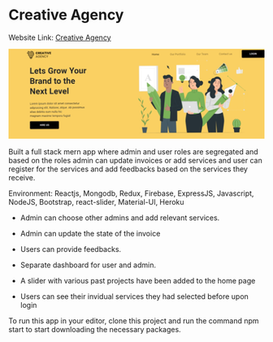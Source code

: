# Creative Agency

Website Link: [Creative Agency](https://creative-agency-80a71.web.app/ "Creative Agency")


![screenshot of the website](src/customerPic/pro1.png)

Built a full stack mern app where admin and user roles are segregated and based on the roles admin can update invoices or add services  and user can register for the services and add feedbacks based on the services they receive.

Environment:  Reactjs, Mongodb, Redux, Firebase, ExpressJS, Javascript, NodeJS, Bootstrap, react-slider, Material-UI, Heroku 

* Admin can choose other admins and add relevant services.
*	Admin can update the state of the invoice
*	Users can provide feedbacks.
*	Separate dashboard for user and admin.

* A slider with various past projects have been added to the home page
* Users can see their invidual services they had selected before upon login

To run this app in your editor, clone this project and run the command npm start to start downloading the necessary packages.

